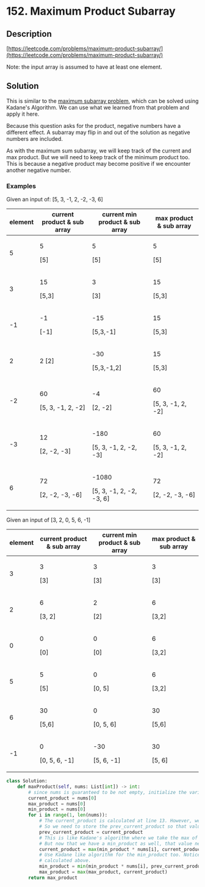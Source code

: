 # 152. Maximum Product Subarray

## Description

[https://leetcode.com/problems/maximum-product-subarray/](https://leetcode.com/problems/maximum-product-subarray/)

Note: the input array is assumed to have at least one element.

## Solution

This is similar to the [maximum subarray problem](53.-maximum-subarray.md), which can be solved using Kadane's Algorithm. We can use what we learned from that problem and apply it here.

Because this question asks for the product, negative numbers have a different effect. A subarray may flip in and out of the solution as negative numbers are included.&#x20;

As with the maximum sum subarray, we will keep track of the current and max product. But we will need to keep track of the minimum product too. This is because a negative product may become positive if we encounter another negative number.

### Examples

Given an input of: \[5, 3, -1, 2, -2, -3, 6]

| element | current product & sub array        | current min product & sub array              | max product & sub array             |
| ------- | ---------------------------------- | -------------------------------------------- | ----------------------------------- |
| 5       | <p>5  </p><p>[5]</p>               | <p>5 </p><p>[5]</p>                          | <p>5 </p><p>[5]</p>                 |
| 3       | <p>15  </p><p>[5,3]</p>            | <p>3 </p><p>[3]</p>                          | <p>15 </p><p>[5,3]</p>              |
| -1      | <p>-1 </p><p>[-1]</p>              | <p>-15 </p><p>[5,3,-1]</p>                   | <p>15 </p><p>[5,3]</p>              |
| 2       | 2 \[2]                             | <p>-30 </p><p>[5,3,-1,2]</p>                 | <p>15 </p><p>[5,3]</p>              |
| -2      | <p>60 </p><p>[5, 3, -1, 2, -2]</p> | <p>-4 </p><p>[2, -2]</p>                     | <p>60 </p><p>[5, 3, -1, 2, -2]</p>  |
| -3      | <p>12 </p><p>[2, -2, -3]</p>       | <p>-180 </p><p>[5, 3, -1, 2, -2, -3]</p>     | <p>60 </p><p>[5, 3, -1, 2, -2] </p> |
| 6       | <p>72 </p><p>[2, -2, -3, -6]</p>   | <p>-1080 </p><p>[5, 3, -1, 2, -2, -3, 6]</p> | <p>72</p><p>[2, -2, -3, -6]</p>     |

Given an input of \[3, 2, 0, 5, 6, -1]

| element | current product & sub array  | current min product & sub array | max product & sub array |
| ------- | ---------------------------- | ------------------------------- | ----------------------- |
| 3       | <p>3 </p><p>[3]</p>          | <p>3</p><p>[3]</p>              | <p>3</p><p>[3] </p>     |
| 2       | <p>6</p><p>[3, 2]</p>        | <p>2</p><p>[2]</p>              | <p>6</p><p>[3,2]</p>    |
| 0       | <p>0</p><p>[0]</p>           | <p>0</p><p>[0]</p>              | <p>6</p><p>[3,2]</p>    |
| 5       | <p>5</p><p>[5]</p>           | <p>0</p><p>[0, 5]</p>           | <p>6</p><p>[3,2]</p>    |
| 6       | <p>30</p><p>[5,6]</p>        | <p>0</p><p>[0, 5, 6]</p>        | <p>30</p><p>[5,6]</p>   |
| -1      | <p>0</p><p>[0, 5, 6, -1]</p> | <p>-30</p><p>[5, 6, -1]</p>     | <p>30</p><p>[5, 6]</p>  |

```python
class Solution:
    def maxProduct(self, nums: List[int]) -> int:
        # since nums is guaranteed to be not empty, initialize the variables to the first element
        current_product = nums[0]
        max_product = nums[0]
        min_product = nums[0]
        for i in range(1, len(nums)):
            # The current_product is calculated at line 13. However, we need to use the current_product in the min_product calculation.
            # So we need to store the prev_current_product so that value can be used in the min_product calculation
            prev_current_product = current_product
            # This is like Kadane's algorithm where we take the max of either the current_product * the element, or the element. 
            # But now that we have a min_product as well, that value needs to be included too.
            current_product = max(min_product * nums[i], current_product * nums[i], nums[i])
            # Use Kadane like algorithm for the min_product too. Notice we are using the prev_current_product and not the current_product just
            # calculated above.
            min_product = min(min_product * nums[i], prev_current_product * nums[i], nums[i])
            max_product = max(max_product, current_product)
        return max_product
```

